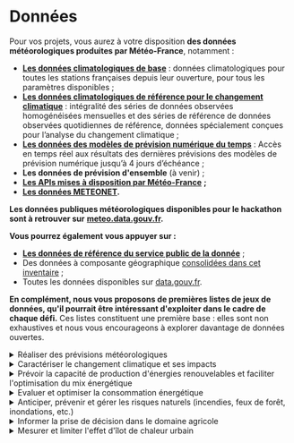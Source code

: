 # Données

Pour vos projets, vous aurez à votre disposition **des données météorologiques produites par Météo-France**, notamment :

* [**Les données climatologiques de base**](https://meteo.data.gouv.fr/datasets?topic=6571f26dc009674feb726be9) : données climatologiques pour toutes les stations françaises depuis leur ouverture, pour tous les paramètres disponibles ;
* [**Les données climatologiques de référence pour le changement climatique**](https://meteo.data.gouv.fr/datasets?topic=6571f2db0273fc306408f265) : intégralité des séries de données observées homogénéisées mensuelles et des séries de référence de données observées quotidiennes de référence, données spécialement conçues pour l’analyse du changement climatique ;
* [**Les données des modèles de prévision numérique du temps**](https://meteo.data.gouv.fr/datasets?topic=65e0c82c2da27c1dff5fa66f) : Accès en temps réel aux résultats des dernières prévisions des modèles de prévision numérique jusqu’à 4 jours d’échéance ;
* **Les données de prévision d'ensemble** (à venir) ;
* [**Les APIs mises à disposition par Météo-France**](https://portail-api.meteofrance.fr/web/fr/) **;**
* [**Les données METEONET**](https://meteonet.umr-cnrm.fr/)**.**

**Les données publiques météorologiques disponibles pour le hackathon sont à retrouver sur** [**meteo.data.gouv.fr**](https://meteo.data.gouv.fr/)**.**

**Vous pourrez également vous appuyer sur :** &#x20;

* [**Les données de référence du service public de la donnée**](https://www.data.gouv.fr/fr/pages/spd/reference/) ;
* Des données à composante géographique [consolidées dans cet inventaire](https://www.data.gouv.fr/fr/pages/donnees-geographiques/) ;
* Toutes les données disponibles sur [data.gouv.fr](https://www.data.gouv.fr/fr/).

**En complément, nous vous proposons de premières listes de jeux de données, qu'il pourrait être intéressant d'exploiter dans le cadre de chaque défi.** Ces listes constituent une première base : elles sont non exhaustives et nous vous encourageons à explorer davantage de données ouvertes.

<details>

<summary>Réaliser des prévisions météorologiques</summary>

* [Données DRIAS](https://www.drias-climat.fr/) : Projections climatiques régionalisées réalisées dans les laboratoires français de modélisation du climat

</details>

<details>

<summary>Caractériser le changement climatique et ses impacts</summary>

* [Données DRIAS](https://www.drias-climat.fr/) : Projections climatiques régionalisées réalisées dans les laboratoires français de modélisation du climat
* [Inventaire national des émissions de gaz à effet de serre](https://www.citepa.org/fr/secten/)
* [Inventaire de gaz à effet de serre territorialisé](https://www.data.gouv.fr/fr/datasets/inventaire-de-gaz-a-effet-de-serre-territorialise/)
* [Base carbone](https://www.data.gouv.fr/fr/datasets/base-carbone-r-1/) : Base de données publique de facteurs d'émissions, nécessaires à la réalisation d’un bilan d’émissions de gaz à effet de serre (GES)
* [Transition(s) 2050 - Quatre scénarios pour atteindre la neutralité carbone](https://www.data.gouv.fr/fr/datasets/transition-s-2050-quatre-scenarios-pour-atteindre-la-neutralite-carbone/) : Données principales utilisées pour le travail de prospective
* [Centrales de production thermique à flamme d'EDF SA (Fioul, Gaz, Charbon...)](https://www.data.gouv.fr/fr/datasets/centrales-de-production-thermique-a-flamme-dedf-sa-fioul-gaz-charbon/)
* [Transports](https://www.data.gouv.fr/fr/datasets/transports/)
* [INPN - Données d'observation et de suivi sur les espèces](https://www.data.gouv.fr/fr/datasets/inpn-donnees-dobservation-et-de-suivi-sur-les-especes/)

</details>

<details>

<summary>Prévoir la capacité de production d'énergies renouvelables et faciliter l'optimisation du mix énergétique</summary>

* [Page inventaire des données ouvertes relatives à l'énergie](https://www.data.gouv.fr/fr/pages/donnees-energie/)
* [Données d'Open Data Réseaux Energies](https://opendata.reseaux-energies.fr/)
* [Données du Service des données et des études statistiques du Ministère de la Transition écologique](https://www.statistiques.developpement-durable.gouv.fr/energie)
* [Equilibre régional mensuel production = consommation brute](https://www.data.gouv.fr/fr/datasets/equilibre-regional-mensuel-production-consommation-brute-janvier-2014-a-decembre-2021/)

</details>

<details>

<summary>Evaluer et optimiser la consommation énergétique</summary>

* [Page inventaire des données ouvertes relatives à l'énergie](https://www.data.gouv.fr/fr/pages/donnees-energie/)
* [Données d'Open Data Réseaux Energies](https://opendata.reseaux-energies.fr/)
* [Données du Service des données et des études statistiques du Ministère de la Transition écologique](https://www.statistiques.developpement-durable.gouv.fr/energie)

</details>

<details>

<summary>Anticiper, prévenir et gérer les risques naturels (incendies, feux de forêt, inondations, etc.)</summary>

* [Données de Géorisques](https://www.georisques.gouv.fr/acceder-la-carte-interactive-aux-bases-de-donnees-et-lapi) sur les risques naturels et technologiques
* [Base nationale de Gestion ASsistée des Procédures Administratives relatives aux Risques (GASPAR)](https://www.data.gouv.fr/fr/datasets/base-nationale-de-gestion-assistee-des-procedures-administratives-relatives-aux-risques-gaspar/)
* [Données de GéoLittoral](https://www.geolittoral.developpement-durable.gouv.fr/telechargement-en-ligne-donnees-geolittoral-a802.html#sommaire\_12)
* [BD Topo](https://www.data.gouv.fr/fr/datasets/bd-topo-r/) : Description vectorielle 3D (structurée en objets) des éléments du territoire et de ses infrastructures
* [BD Ortho](https://www.data.gouv.fr/fr/datasets/bd-ortho-r/) : Orthophotographies du territoire français
* [CORINE Land Cover - Occupation des sols en France](https://www.data.gouv.fr/fr/datasets/corine-land-cover-occupation-des-sols-en-france/)
* [OCS GE](https://www.data.gouv.fr/fr/datasets/ocs-ge/) : Base de données de référence pour la description de l'occupation du sol
* [Données Infoterre OGC](https://infoterre.brgm.fr/page/geoservices-ogc)
* [Données Hubeau](https://hubeau.eaufrance.fr/) : Données sur l'eau
* [Base de données nationale des bâtiments](https://www.data.gouv.fr/fr/datasets/base-de-donnees-nationale-des-batiments/)
* [Base permanente des équipements](https://www.data.gouv.fr/fr/datasets/base-permanente-des-equipements-1/)
* [Donnée Sécheresse - Propluvia](https://www.data.gouv.fr/fr/datasets/donnee-secheresse-propluvia/)

**Forêt**

* [BD Forêt](https://www.data.gouv.fr/fr/datasets/bd-foret-r/)&#x20;
* [Forêts publiques (diffusion publique)](https://www.data.gouv.fr/fr/datasets/forets-publiques-diffusion-publique/)
* [Données brutes de l'inventaire forestier](https://www.data.gouv.fr/fr/datasets/donnees-brutes-de-l-inventaire-forestier/)
* [Données naturalistes de l'Office National des Forêts](https://www.data.gouv.fr/fr/datasets/donnees-naturalistes-de-l-onf-0/)&#x20;
* [Base de Données sur les Incendies de Forêts en France](https://www.data.gouv.fr/fr/datasets/base-de-donnees-sur-les-incendies-de-forets-en-france-bdiff/)

**Crues**

* [Hauteurs d’eau et débits des cours d’eau observés en temps réel aux stations du réseau Vigicrues](https://www.data.gouv.fr/fr/datasets/hauteurs-deau-et-debits-des-cours-deau-observes-en-temps-reel-aux-stations-du-reseau-vigicrues/)
* [Tronçons de cours d'eau Vigicrues, simplifiés avec niveau de vigilance crues](https://www.data.gouv.fr/fr/datasets/troncons-de-cours-deau-vigicrues-simplifies-avec-niveau-de-vigilance-crues-2/)

</details>

<details>

<summary>Informer la prise de décision dans le domaine agricole</summary>

* [Page inventaire des données ouvertes relatives à l'Agriculture](https://www.data.gouv.fr/fr/pages/donnees\_agriculture-alimentation/)
* [Données d'AGRESTE, le service statistique du Ministère de l'agriculture et de l'alimentation](https://agreste.agriculture.gouv.fr/agreste-web/)
* [Données de FranceAgrimer, établissement public des produits de l'agriculture et de la mer](https://visionet.franceagrimer.fr/Pages/accueil.aspx)
* [Données DRIAS](https://www.drias-climat.fr/) : Projections climatiques régionalisées réalisées dans les laboratoires français de modélisation du climat
* [Données Hub eau](https://hubeau.eaufrance.fr/) : Données sur l'eau
* [Données Sandre](https://www.sandre.eaufrance.fr/atlas/srv/fre/catalog.search#/home) : Données et référentiels sur l'eau
* [Référentiel à grande échelle (RGE)](https://www.data.gouv.fr/fr/datasets/referentiel-a-grande-echelle-rge/) : Données orthophotographiques, topographiques et altimétriques sur le territoire français
* [Base Sirene des entreprises et de leurs établissements (SIREN, SIRET)](https://www.data.gouv.fr/fr/datasets/base-sirene-des-entreprises-et-de-leurs-etablissements-siren-siret/)
* [Donnée Sécheresse - Propluvia](https://www.data.gouv.fr/fr/datasets/donnee-secheresse-propluvia/)

</details>

<details>

<summary>Mesurer et limiter l'effet d'îlot de chaleur urbain</summary>

* [CORINE Land Cover - Occupation des sols en France](https://www.data.gouv.fr/fr/datasets/corine-land-cover-occupation-des-sols-en-france/)
* [Base de données nationale des bâtiments](https://www.data.gouv.fr/fr/datasets/base-de-donnees-nationale-des-batiments/)
* [OCS GE](https://www.data.gouv.fr/fr/datasets/ocs-ge/) : Base de données de référence pour la description de l'occupation du sol
* [Consommation d'espaces naturels, agricoles et forestiers du 1er janvier 2009 au 1er janvier 2022](https://www.data.gouv.fr/fr/datasets/consommation-despaces-naturels-agricoles-et-forestiers-du-1er-janvier-2009-au-1er-janvier-2022/)
* [Référentiel à grande échelle (RGE)](https://www.data.gouv.fr/fr/datasets/referentiel-a-grande-echelle-rge/) : Données orthophotographiques, topographiques et altimétriques
* [Revenus et pauvreté des ménages aux niveaux national et local - Revenus localisés sociaux et fiscaux](https://www.data.gouv.fr/fr/datasets/revenus-et-pauvrete-des-menages-aux-niveaux-national-et-local-revenus-localises-sociaux-et-fiscaux/)
* [Documentation sur les bases de flux de mobilité](https://www.insee.fr/fr/information/2383370)
* [Trafic moyen journalier annuel sur le réseau routier national](https://www.data.gouv.fr/fr/datasets/trafic-moyen-journalier-annuel-sur-le-reseau-routier-national/)
* Diagnostic de performance énergétique des logements ([avant juillet 2021](https://www.data.gouv.fr/fr/datasets/dpe-logements-avant-juillet-2021/) et depuis juillet 2021 : [neufs](https://www.data.gouv.fr/fr/datasets/dpe-logements-neufs-depuis-juillet-2021/) et [existants](https://www.data.gouv.fr/fr/datasets/dpe-logements-existants-depuis-juillet-2021/)) et des bâtiments tertiaire ([avant juillet 2021](https://www.data.gouv.fr/fr/datasets/dpe-tertiaire-avant-juillet-2021/) et [depuis juillet 2021](https://www.data.gouv.fr/fr/datasets/dpe-tertiaire-depuis-juillet-2021/))
* [Qualité Sanitaire et Energétique des rénovations](https://www.data.gouv.fr/fr/datasets/qualite-sanitaire-et-energetique-des-renovations/)

</details>
